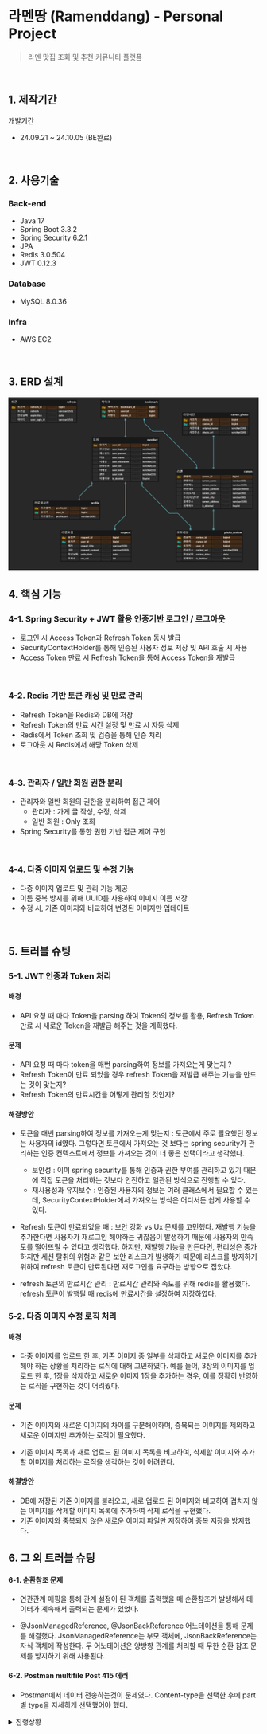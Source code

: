 # 라멘땅 (Ramenddang) - Personal Project
>  라멘 맛집 조회 및 추천 커뮤니티 플랫폼
<br/>

## 1. 제작기간
개발기간 
- 24.09.21 ~ 24.10.05 (BE완료)
<br/>

## 2. 사용기술
### **Back-end**
- Java 17
- Spring Boot 3.3.2
- Spring Security 6.2.1
- JPA
- Redis 3.0.504
- JWT 0.12.3 

### **Database**
- MySQL 8.0.36

### **Infra**
- AWS EC2
<br/>

## 3. ERD 설계
![erdfile](https://github.com/billihazero/portfolio/blob/main/images/image.png)
<br/>

## 4. 핵심 기능

### 4-1. Spring Security + JWT 활용 인증기반 로그인 / 로그아웃 
- 로그인 시 Access Token과 Refresh Token 동시 발급
- SecurityContextHolder를 통해 인증된 사용자 정보 저장 및 API 호출 시 사용
- Access Token 만료 시 Refresh Token을 통해 Access Token을 재발급

<br/>

### 4-2. Redis 기반 토큰 캐싱 및 만료 관리
- Refresh Token을 Redis와 DB에 저장
- Refresh Token의 만료 시간 설정 및 만료 시 자동 삭제
- Redis에서 Token 조회 및 검증을 통해 인증 처리
- 로그아웃 시 Redis에서 해당 Token 삭제

<br/>

### 4-3. 관리자 / 일반 회원 권한 분리
- 관리자와 일반 회원의 권한을 분리하여 접근 제어
    - 관리자 : 가게 글 작성, 수정, 삭제
    - 일반 회원 : Only 조회
- Spring Security를 통한 권한 기반 접근 제어 구현

<br/>

### 4-4. 다중 이미지 업로드 및 수정 기능
- 다중 이미지 업로드 및 관리 기능 제공
- 이름 중복 방지를 위해 UUID를 사용하여 이미지 이름 저장
- 수정 시, 기존 이미지와 비교하여 변경된 이미지만 업데이트

<br/>

## 5. 트러블 슈팅

### 5-1. JWT 인증과 Token 처리
#### 배경
- API 요청 때 마다 Token을 parsing 하여 Token의 정보를 활용, Refresh Token 만료 시 새로운 Token을 재발급 해주는 것을 계획했다.

#### 문제
-  API 요청 때 마다 token을 매번 parsing하여 정보를 가져오는게 맞는지 ?
-  Refresh Token이 만료 되었을 경우 refresh Token을 재발급 해주는 기능을 만드는 것이 맞는지?
-  Refresh Token의 만료시간을 어떻게 관리할 것인지?

#### 해결방안
- 토큰을 매번 parsing하여 정보를 가져오는게 맞는지 : 토큰에서 주로 필요했던 정보는 사용자의 id였다. 그렇다면 토큰에서 가져오는 것 보다는 spring security가 관리하는 인증 컨텍스트에서 정보를 가져오는 것이 더 좋은 선택이라고 생각했다. 
    - 보안성 : 이미 spring security를 통해 인증과 권한 부여를 관리하고 있기 때문에 직접 토큰을 처리하는 것보다 안전하고 일관된 방식으로 진행할 수 있다.
    - 재사용성과 유지보수 : 인증된 사용자의 정보는 여러 클래스에서 필요할 수 있는데, SecurityContextHolder에서 가져오는 방식은 어디서든 쉽게 사용할 수 있다.

- Refresh 토큰이 만료되었을 때 : 보안 강화 vs Ux 문제를 고민했다. 재발행 기능을 추가한다면 사용자가 재로그인 해야하는 귀찮음이 발생하기 때문에 사용자의 만족도를 떨어뜨릴 수 있다고 생각했다. 하지만, 재발행 기능을 만든다면, 편리성은 증가하지만 세션 탈취의 위험과 같은 보안 리스크가 발생하기 때문에 리스크를 방지하기 위하여 refresh 토큰이 만료된다면 재로그인을 요구하는 방향으로 잡았다.

- refresh 토큰의 만료시간 관리 :  만료시간 관리와 속도를 위해 redis를 활용했다. refresh 토큰이 발행될 때 redis에 만료시간을 설정하여 저장하였다.

### 5-2. 다중 이미지 수정 로직 처리
#### 배경
- 다중 이미지를 업로드 한 후, 기존 이미지 중 일부를 삭제하고 새로운 이미지를 추가해야 하는 상황을 처리하는 로직에 대해 고민하였다. 예를 들어, 3장의 이미지를 업로드 한 후, 1장을 삭제하고 새로운 이미지 1장을 추가하는 경우, 이를 정확히 반영하는 로직을 구현하는 것이 어려웠다.

#### 문제
- 기존 이미지와 새로운 이미지의 차이를 구분해야하며, 중복되는 이미지를 제외하고 새로운 이미지만 추가하는 로직이 필요했다.

- 기존 이미지 목록과 새로 업로드 된 이미지 목록을 비교하여, 삭제할 이미지와 추가할 이미지를 처리하는 로직을 생각하는 것이 어려웠다.

#### 해결방안
- DB에 저장된 기존 이미지를 불러오고, 새로 업로드 된 이미지와 비교하여 겹치지 않는 이미지를 삭제할 이미지 목록에 추가하여 삭제 로직을 구현했다.
- 기존 이미지와 중복되지 않은 새로운 이미지 파일만 저장하여 중복 저장을 방지했다.

## 6. 그 외 트러블 슈팅

#### 6-1. 순환참조 문제
- 연관관계 매핑을 통해 관계 설정이 된 객체를 출력했을 때 순환참조가 발생해서 데이터가 계속해서 출력되는 문제가 있었다.

- @JsonManagedReference, @JsonBackReference 어노테이션을 통해 문제를 해결했다.
JsonManagedReference는 부모 객체에, JsonBackReference는 자식 객체에 작성한다.
두 어노테이션은 양방향 관계를 처리할 때 무한 순환 참조 문제를 방지하기 위해 사용된다.

#### 6-2. Postman multifile Post 415 에러
- Postman에서 데이터 전송하는것이 문제였다. Content-type을 선택한 후에 part별 type을 자세하게 선택했어야 했다.

<details>
<summary>진행상황 </summary>
- 회원
  - 회원가입
    - 패스워드 암호화 (완료)
    - 프로필 이미지 (완료) 
    
    
  - 로그인 / 로그아웃
    - jwt 로그인 (완료)
    - redis 캐시 (완료 - 응답 속도 확인하기)
    
  
  - 회원 정보
    - 정보 수정 (완료)
    - 회원 탈퇴 (완료)
    
  
- 관리자
  - 로그인(완료)
  

- 가게
  - 가게 조회
    - 전체 조회 (완료)
    - 상세 조회 (완료)

  - 가게 작성 (완료)
  - 가게 다중이미지 (완료)
  - 가게 수정 (완료)
  - 가게 삭제 (완료)


- 북마크
  - 북마크 추가 (완료)
  - 북마크 삭제 (완료)
  - 가게 조회 시 북마크 표시
  - 북마크 리스트 (완료)



- 가게 리뷰(다중이미지)
  - 포토리뷰 작성 (완료)
  - 포토리뷰 조회 (완료)
  - 포토리뷰 삭제 (완료)


- 가게 요청
    - 작성
    - 삭제
    - 조회수

</details>